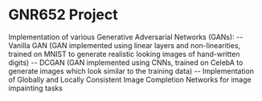 # GNR652 Project
Implementation of various Generative Adversarial Networks (GANs):
-- Vanilla GAN (GAN implemented using linear layers and non-linearities, trained on MNIST to generate realistic looking images of hand-written digits)
-- DCGAN (GAN implemented using CNNs, trained on CelebA to generate images which look similar to the training data) 
-- Implementation of Globally and Locally Consistent Image Completion Networks for image impainting tasks  
